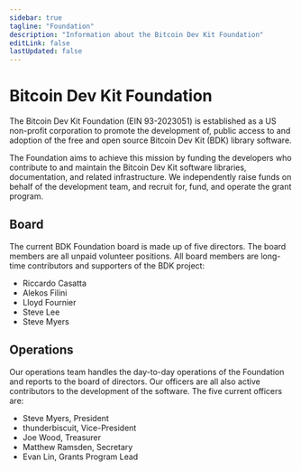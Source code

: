 ```yaml
---
sidebar: true
tagline: "Foundation"
description: "Information about the Bitcoin Dev Kit Foundation"
editLink: false
lastUpdated: false
---
```


# Bitcoin Dev Kit Foundation
The Bitcoin Dev Kit Foundation (EIN 93-2023051) is established as a US non-profit corporation to promote the development of, public access to and adoption of the free and open source Bitcoin Dev Kit (BDK) library software.

The Foundation aims to achieve this mission by funding the developers who contribute to and maintain the Bitcoin Dev Kit software libraries, documentation, and related infrastructure. We independently raise funds on behalf of the development team, and recruit for, fund, and operate the grant program.

<!-- Link to grant page -->

## Board
The current BDK Foundation board is made up of five directors. The board members are all unpaid volunteer positions. All board members are long-time contributors and supporters of the BDK project:
- Riccardo Casatta
- Alekos Filini
- Lloyd Fournier
- Steve Lee
- Steve Myers

## Operations
Our operations team handles the day-to-day operations of the Foundation and reports to the board of directors. Our officers are all also active contributors to the development of the software. The five current officers are:
- Steve Myers, President
- thunderbiscuit, Vice-President
- Joe Wood, Treasurer
- Matthew Ramsden, Secretary
- Evan Lin, Grants Program Lead
